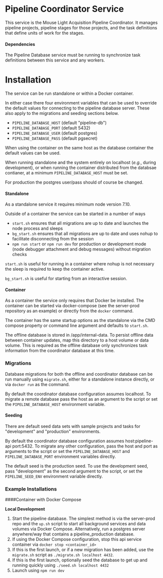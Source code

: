 # Pipeline Coordinator Service
This service is the Mouse Light Acquisition Pipeline Coordinator.  It manages pipeline projects, pipeline stages for those projects, and the task definitions
that define units of work for the stages.

#### Dependencies
The Pipeline Database service must be running to synchronize task definitions between this service and any workers.

# Installation
The service can be run standalone or within a Docker container.

In either case there four environment variables that can be used to override the default values for connecting to the pipeline database
server.  These also apply to the migrations and seeding sections below.
* `PIPELINE_DATABASE_HOST` (default "pipeline-db")
* `PIPELINE_DATABASE_PORT` (default 5432)
* `PIPELINE_DATABASE_USER` (default postgres)
* `PIPELINE_DATABASE_PASS` (default pgsecret)

When using the container on the same host as the database container the default values can be used.

When running standalone and the system entirely on localhost (*e.g.*, during development), or when running
the container distributed from the databsae contianer, at a minimum `PIPELINE_DATABASE_HOST` must be set.

For production the postgres user/pass should of course be changed.

#### Standalone
As a standalone service it requires minimum node version 7.10. 

Outside of a container the service can be started in a number of ways
* `start.sh` ensures that all migrations are up to date and launches the node process and sleeps
* `bg_start.sh` ensures that all migrations are up to date and uses nohup to facilitate disconnecting from the session
* `npm run start` or `npm run dev` for production or development mode (node debugger attachment and debug messages) without migration checks

`start.sh` is useful for running in a container where nohup is not necessary the sleep is required to keep the container active.

`bg_start.sh` is useful for starting from an interactive session.

#### Container

As a container the service only requires that Docker be installed.  The container can be started via docker-compose (see the server-prod
repository as an example) or directly from the `docker` command.

The container has the same startup options as the standalone via the CMD compose property or command line argument and defaults
to `start.sh`.

The offline database is stored in /app/internal-data.  To persist offline data between container updates, map this directory to
a host volume or data volume.  This is required as the offline database only synchronizes task information from the coordinator
database at this time.

### Migrations
Database migrations for both the offline and coordinator database can be run manually using `migrate.sh`, either for a standalone
instance directly, or via `docker run` as the command.

By default the coordinator database configuration assumes localhost.  To migrate a remote database pass the host as an argument to the
script or set the `PIPELINE_DATABASE_HOST` environment variable.

#### Seeding
There are default seed data sets with sample projects and tasks for "development" and "production" environments.

By default the coordinator database configuration assumes host:pipeline-api port:5432.  To migrate any other configuration, pass the host and port as arguments to the
script or set the `PIPELINE_DATABASE_HOST` and `PIPELINE_DATABASE_PORT` environment variables directly.

The default seed is the production seed.  To use the development seed, pass "development" as the second argument to the script, or set
the `PIPELINE_SEED_ENV` environment variable directly.

### Example Installations

####Container with Docker Compose

**Local Development**
1. Start the pipeline database.  The simplest method is via the server-prod repo and the `up.sh` script to start all background
services and data volumes via Docker Compose.  Alternatively, run a postgres server anywhere/way that contains a pipeline_production database.
2. If using the Docker Compose configuration, stop this api service container via `docker stop <container_id>` 
3. If this is the first launch, or if a new migration has been added, use the `migrate.sh` script as `./migrate.sh localhost 4432`.
4. If this is the first launch, optionally seed the database to get up and running quickly using `./seed.sh localhost 4432`
5. Launch using `npm run dev` 
